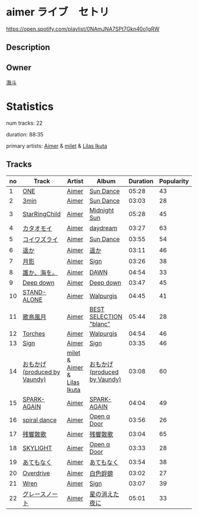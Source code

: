 # aimer  ライブ　セトリ
https://open.spotify.com/playlist/0NAmJNA7SPt7Gkn40o1gRW

## Description


## Owner
[海斗](https://open.spotify.com/user/31qjlfbrk546yv23qc73q4u4gre4)

# Statistics
num tracks: 22

duration: 88:35

primary artists: [Aimer](https://open.spotify.com/artist/0bAsR2unSRpn6BQPEnNlZm) & [milet](https://open.spotify.com/artist/45ft4DyTCEJfQwTBHXpdhM) & [Lilas Ikuta](https://open.spotify.com/artist/1qM11R4ylJyQiPJ0DffE9z)

## Tracks
| no | Track | Artist | Album | Duration | Popularity |
| -- | ----- | ------ | ----- | -------- | ---------- |
| 1 | [ONE](https://open.spotify.com/track/01jAlHee4psROggfWjk8hp) | [Aimer](https://open.spotify.com/artist/0bAsR2unSRpn6BQPEnNlZm) | [Sun Dance](https://open.spotify.com/album/0FNWMFyb0nLCCHucsDfxmA) | 05:28 | 43 |
| 2 | [3min](https://open.spotify.com/track/3bhv4tvXb5S4phuCczbET8) | [Aimer](https://open.spotify.com/artist/0bAsR2unSRpn6BQPEnNlZm) | [Sun Dance](https://open.spotify.com/album/0FNWMFyb0nLCCHucsDfxmA) | 03:03 | 28 |
| 3 | [StarRingChild](https://open.spotify.com/track/3Xzb9D64WsKmYcV8AGMmeu) | [Aimer](https://open.spotify.com/artist/0bAsR2unSRpn6BQPEnNlZm) | [Midnight Sun](https://open.spotify.com/album/5tWOnk7nrqGc6Fhqe74Kse) | 05:28 | 45 |
| 4 | [カタオモイ](https://open.spotify.com/track/2HovXsvcdJur52BOcYGydz) | [Aimer](https://open.spotify.com/artist/0bAsR2unSRpn6BQPEnNlZm) | [daydream](https://open.spotify.com/album/336m0kejdM5Fkw2HUX46Bw) | 03:27 | 63 |
| 5 | [コイワズライ](https://open.spotify.com/track/0ZiO07cHvb675UDaKB1iix) | [Aimer](https://open.spotify.com/artist/0bAsR2unSRpn6BQPEnNlZm) | [Sun Dance](https://open.spotify.com/album/0FNWMFyb0nLCCHucsDfxmA) | 03:55 | 54 |
| 6 | [遥か](https://open.spotify.com/track/6At8fG853JqHaZP72oONtA) | [Aimer](https://open.spotify.com/artist/0bAsR2unSRpn6BQPEnNlZm) | [遥か](https://open.spotify.com/album/6uDU9vnNFQN2WB4h7pwI93) | 03:11 | 46 |
| 7 | [月影](https://open.spotify.com/track/3HoMReE3cc6zZDQdwpGzUo) | [Aimer](https://open.spotify.com/artist/0bAsR2unSRpn6BQPEnNlZm) | [Sign](https://open.spotify.com/album/268Fp4sOfh7kFOmChBsT4f) | 03:26 | 38 |
| 8 | [誰か、海を。](https://open.spotify.com/track/0OL7OMOyaLJizoA6b9mPWa) | [Aimer](https://open.spotify.com/artist/0bAsR2unSRpn6BQPEnNlZm) | [DAWN](https://open.spotify.com/album/7EHV2huu8yHAsPjzgmUjka) | 04:54 | 33 |
| 9 | [Deep down](https://open.spotify.com/track/42IF4VUNaIGc1oD74rHa8O) | [Aimer](https://open.spotify.com/artist/0bAsR2unSRpn6BQPEnNlZm) | [Deep down](https://open.spotify.com/album/7arScRaGCUmEWNeQEPDq3K) | 03:47 | 45 |
| 10 | [STAND-ALONE](https://open.spotify.com/track/4adxfjDov8fxK1vXTVvGfU) | [Aimer](https://open.spotify.com/artist/0bAsR2unSRpn6BQPEnNlZm) | [Walpurgis](https://open.spotify.com/album/3iFkNa8SRNFHD7La40UqUz) | 04:45 | 41 |
| 11 | [歌鳥風月](https://open.spotify.com/track/52vvBMxnqKfg3pkkZJ5yof) | [Aimer](https://open.spotify.com/artist/0bAsR2unSRpn6BQPEnNlZm) | [BEST SELECTION "blanc"](https://open.spotify.com/album/7yx6Q3WFOEDWIdVfkAmxIq) | 05:44 | 28 |
| 12 | [Torches](https://open.spotify.com/track/0wVjZVd9dwTdaHmtypsNr6) | [Aimer](https://open.spotify.com/artist/0bAsR2unSRpn6BQPEnNlZm) | [Walpurgis](https://open.spotify.com/album/3iFkNa8SRNFHD7La40UqUz) | 04:54 | 46 |
| 13 | [Sign](https://open.spotify.com/track/0d0K90wpp2CDfy7923mZ00) | [Aimer](https://open.spotify.com/artist/0bAsR2unSRpn6BQPEnNlZm) | [Sign](https://open.spotify.com/album/2er0Xi4lRpqY20aCvDnw3p) | 03:35 | 46 |
| 14 | [おもかげ (produced by Vaundy)](https://open.spotify.com/track/6ts1KCOudfDYXYfyWtq0k1) | [milet](https://open.spotify.com/artist/45ft4DyTCEJfQwTBHXpdhM) & [Aimer](https://open.spotify.com/artist/0bAsR2unSRpn6BQPEnNlZm) & [Lilas Ikuta](https://open.spotify.com/artist/1qM11R4ylJyQiPJ0DffE9z) | [おもかげ (produced by Vaundy)](https://open.spotify.com/album/3PQH45Tw7K3IzTLsGze9UE) | 03:08 | 60 |
| 15 | [SPARK-AGAIN](https://open.spotify.com/track/3NEuSQZbVmfQwRuDKol40Y) | [Aimer](https://open.spotify.com/artist/0bAsR2unSRpn6BQPEnNlZm) | [SPARK-AGAIN](https://open.spotify.com/album/3OBjI5LyxiWJZSEuBskBbG) | 04:04 | 49 |
| 16 | [spiral dance](https://open.spotify.com/track/0Dh60dW9jdDFjWePIav0Ur) | [Aimer](https://open.spotify.com/artist/0bAsR2unSRpn6BQPEnNlZm) | [Open α Door](https://open.spotify.com/album/4BJ7PY6YSfHY9pu2nDFBiy) | 03:56 | 26 |
| 17 | [残響散歌](https://open.spotify.com/track/7v8wKvNQQIxkugCFFjrkaO) | [Aimer](https://open.spotify.com/artist/0bAsR2unSRpn6BQPEnNlZm) | [残響散歌](https://open.spotify.com/album/1gfSftIuafqkGu28ely5z6) | 03:04 | 65 |
| 18 | [SKYLIGHT](https://open.spotify.com/track/3NnSPwwU269vl140mVcim6) | [Aimer](https://open.spotify.com/artist/0bAsR2unSRpn6BQPEnNlZm) | [Open α Door](https://open.spotify.com/album/4BJ7PY6YSfHY9pu2nDFBiy) | 03:33 | 28 |
| 19 | [あてもなく](https://open.spotify.com/track/0xO5jkEJFwOJubHFVPJZCQ) | [Aimer](https://open.spotify.com/artist/0bAsR2unSRpn6BQPEnNlZm) | [あてもなく](https://open.spotify.com/album/4bCJ9NCd5jxC0udzWCQCAG) | 03:54 | 38 |
| 20 | [Overdrive](https://open.spotify.com/track/7bQkHGtDYy1JDolcU5A3ix) | [Aimer](https://open.spotify.com/artist/0bAsR2unSRpn6BQPEnNlZm) | [白色蜉蝣](https://open.spotify.com/album/1Ik2BvP0bVrVf5HopKBPBr) | 03:02 | 27 |
| 21 | [Wren](https://open.spotify.com/track/4251HZQieHxgvAH6D7v8U5) | [Aimer](https://open.spotify.com/artist/0bAsR2unSRpn6BQPEnNlZm) | [Sign](https://open.spotify.com/album/268Fp4sOfh7kFOmChBsT4f) | 03:07 | 39 |
| 22 | [グレースノート](https://open.spotify.com/track/6Cbj35JwbPVyBXfqtX17Jm) | [Aimer](https://open.spotify.com/artist/0bAsR2unSRpn6BQPEnNlZm) | [星の消えた夜に](https://open.spotify.com/album/1mR8kxKKuBobjRXaZjHWw4) | 05:01 | 33 |
        
